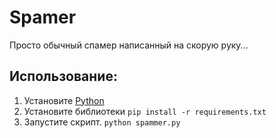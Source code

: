 # Spamer
Просто обычный спамер написанный на скорую руку...

## Использование:

1. Установите [Python](https://www.python.org/download)
2. Установите библиотеки ```pip install -r requirements.txt```
3. Запустите скрипт. ```python spammer.py```
